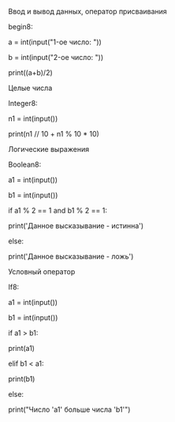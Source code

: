 Ввод и вывод данных, оператор присваивания

begin8:

a = int(input("1-ое число: "))

b = int(input("2-ое число: "))

print((a+b)/2)

Целые числа

Integer8:

n1 = int(input())

print(n1 // 10 + n1 % 10 * 10)

Логические выражения

Boolean8:

a1 = int(input())

b1 = int(input())

if a1 % 2 == 1 and b1 % 2 == 1:

   print('Данное высказывание - истинна')

else:

   print('Данное высказывание - ложь')
   
Условный оператор

If8:

a1 = int(input())

b1 = int(input())

if a1 > b1:

   print(a1)

elif b1 < a1:

   print(b1)

else:

   print("Число 'a1' больше числа 'b1'")
   
   
   
   

